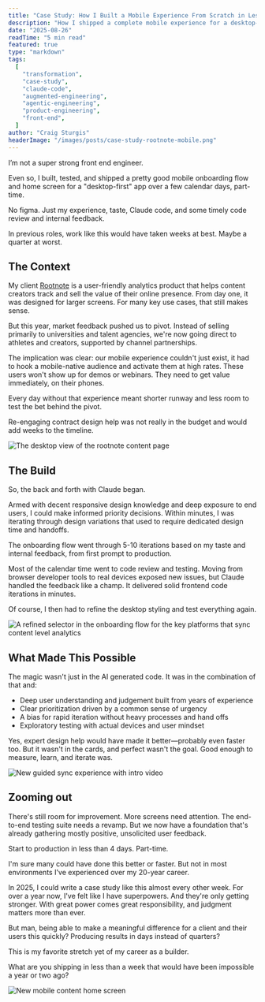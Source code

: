 ```yaml
---
title: "Case Study: How I Built a Mobile Experience From Scratch in Less Than 4 Days (Part-Time)"
description: "How I shipped a complete mobile experience for a desktop-first analytics product in under 4 days using Claude Code - no design team, no figma, just AI-powered iteration and my judgment."
date: "2025-08-26"
readTime: "5 min read"
featured: true
type: "markdown"
tags:
  [
    "transformation",
    "case-study",
    "claude-code",
    "augmented-engineering",
    "agentic-engineering",
    "product-engineering",
    "front-end",
  ]
author: "Craig Sturgis"
headerImage: "/images/posts/case-study-rootnote-mobile.png"
---
```


I’m not a super strong front end engineer.

Even so, I built, tested, and shipped a pretty good mobile onboarding flow and home screen for a "desktop-first" app over a few calendar days, part-time.

No figma. Just my experience, taste, Claude code, and some timely code review and internal feedback.

In previous roles, work like this would have taken weeks at best. Maybe a quarter at worst.

## The Context

My client [Rootnote](https://rootnote.co) is a user-friendly analytics product that helps content creators track and sell the value of their online presence. From day one, it was designed for larger screens. For many key use cases, that still makes sense.

But this year, market feedback pushed us to pivot. Instead of selling primarily to universities and talent agencies, we're now going direct to athletes and creators, supported by channel partnerships.

The implication was clear: our mobile experience couldn't just exist, it had to hook a mobile-native audience and activate them at high rates. These users won't show up for demos or webinars. They need to get value immediately, on their phones.

Every day without that experience meant shorter runway and less room to test the bet behind the pivot.

Re-engaging contract design help was not really in the budget and would add weeks to the timeline.

![The desktop view of the rootnote content page](/images/posts/rootnote-desktop-view.png)

## The Build

So, the back and forth with Claude began.

Armed with decent responsive design knowledge and deep exposure to end users, I could make informed priority decisions. Within minutes, I was iterating through design variations that used to require dedicated design time and handoffs.

The onboarding flow went through 5-10 iterations based on my taste and internal feedback, from first prompt to production.

Most of the calendar time went to code review and testing. Moving from browser developer tools to real devices exposed new issues, but Claude handled the feedback like a champ. It delivered solid frontend code iterations in minutes.

Of course, I then had to refine the desktop styling and test everything again.

![A refined selector in the onboarding flow for the key platforms that sync content level analytics](/images/posts/rootnote-integration-selector.png)

## What Made This Possible

The magic wasn't just in the AI generated code. It was in the combination of that and:

- Deep user understanding and judgement built from years of experience
- Clear prioritization driven by a common sense of urgency
- A bias for rapid iteration without heavy processes and hand offs
- Exploratory testing with actual devices and user mindset

Yes, expert design help would have made it better—probably even faster too. But it wasn't in the cards, and perfect wasn't the goal. Good enough to measure, learn, and iterate was.

![New guided sync experience with intro video](/images/posts/rootnote-initial-sync.png)

## Zooming out

There's still room for improvement. More screens need attention. The end-to-end testing suite needs a revamp. But we now have a foundation that's already gathering mostly positive, unsolicited user feedback.

Start to production in less than 4 days. Part-time.

I'm sure many could have done this better or faster. But not in most environments I've experienced over my 20-year career.

In 2025, I could write a case study like this almost every other week. For over a year now, I've felt like I have superpowers. And they're only getting stronger. With great power comes great responsibility, and judgment matters more than ever.

But man, being able to make a meaningful difference for a client and their users this quickly? Producing results in days instead of quarters?

This is my favorite stretch yet of my career as a builder.

What are you shipping in less than a week that would have been impossible a year or two ago?

![New mobile content home screen](/images/posts/rootnote-content-home-screen.png)
